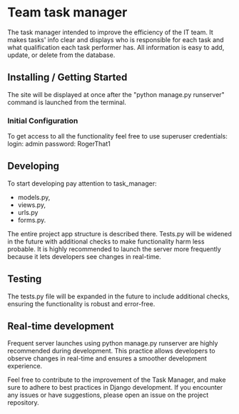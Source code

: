 # Team task manager

The task manager intended to improve the efficiency of the IT team. It makes tasks' info clear and displays
who is responsible for each task and what qualification each task performer has. All information
is easy to add, update, or delete from the database. 


## Installing / Getting Started

The site will be displayed at once after the "python manage.py runserver" command is launched from the terminal.

### Initial Configuration

To get access to all the functionality feel free to use superuser credentials:
login: admin
password: RogerThat1


## Developing

To start developing pay attention to 
task_manager:
- models.py,
- views.py,
- urls.py
- forms.py. 

The entire project app structure is described there.
Tests.py will be widened in the future with additional checks to make functionality harm less probable.
It is highly recommended to launch the server more frequently because it lets developers see changes in
real-time.

## Testing

The tests.py file will be expanded in the future to include 
additional checks, ensuring the functionality is robust 
and error-free.

## Real-time development
Frequent server launches using python manage.py runserver are 
highly recommended during development. This practice allows developers 
to observe changes in real-time and ensures a smoother development 
experience.

Feel free to contribute to the improvement of the 
Task Manager, and make sure to adhere to best practices in 
Django development. If you encounter any issues or have suggestions, 
please open an issue on the project repository.